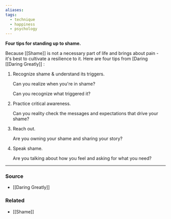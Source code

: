 ```yaml
---
aliases: 
tags:
  - technique
  - happiness
  - psychology
---
```

**Four tips for standing up to shame.**

Because [[Shame]] is not a necessary part of life and brings about pain - it's best to cultivate a resilience to it. Here are four tips from [Daring [[Daring Greatly]] :

1. Recognize shame & understand its triggers.
    
    Can you realize when you're in shame?
    
    Can you recognize what triggered it?
    
2. Practice critical awareness.
    
    Can you reality check the messages and expectations that drive your shame?
    
3. Reach out.
    
    Are you owning your shame and sharing your story?
    
4. Speak shame.
    
    Are you talking about how you feel and asking for what you need?
    

---

### Source
- [[Daring Greatly]]

### Related
- [[Shame]]